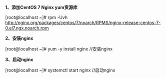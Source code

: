**1、添加CentOS 7 Nginx yum资源库**

[root@localhost ~]# rpm -Uvh  http://nginx.org/packages/centos/7/noarch/RPMS/nginx-release-centos-7-0.el7.ngx.noarch.rpm

**2、安装nginx**

[root@localhost ~]# yum -y install nginx   //安装nginx

**3、启动nginx**

[root@localhost ~]# systemctl start nginx   //启动nginx